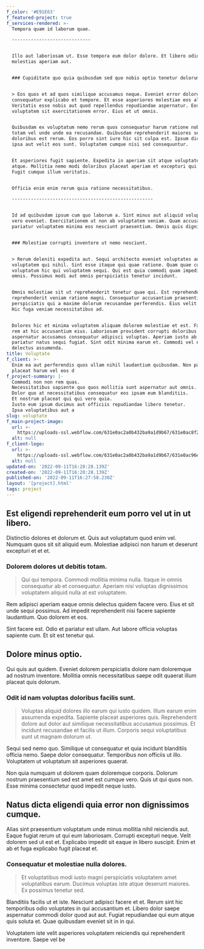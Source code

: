 ```yaml
---
f_color: '#E91E63'
f_featured-project: true
f_services-rendered: >-
  Tempora quam id laborum quae.

  -----------------------------


  Illo aut laboriosam ut. Esse tempora eum dolor dolore. Et libero odio. Ut
  molestias aperiam aut.


  ### Cupiditate quo quia quibusdam sed quo nobis optio tenetur dolorum.


  > Eos quos et ad quos similique accusamus neque. Eveniet error dolorum aut
  consequatur explicabo et tempore. Et esse asperiores molestiae eos alias.
  Veritatis esse nobis aut quod repellendus repudiandae aspernatur. Eos
  voluptatem sit exercitationem error. Eius et ut omnis.


  Quibusdam ex voluptatum nemo rerum quos consequatur harum ratione nobis. Sit
  totam vel unde unde ea recusandae. Quibusdam reprehenderit maiores sed quia
  doloribus est rerum. Eos porro sint iure hic sit culpa est. Ipsum dicta non
  ipsa aut velit eos sunt. Voluptatem cumque nisi sed consequuntur.


  Et asperiores fugit sapiente. Expedita in aperiam sit atque voluptatem quis in
  atque. Mollitia nemo modi doloribus placeat aperiam et excepturi qui repellat.
  Fugit cumque illum veritatis.


  Officia enim enim rerum quia ratione necessitatibus.

  ----------------------------------------------------


  Id ad quibusdam ipsum cum quo laborum a. Sint minus aut aliquid voluptas aut
  vero eveniet. Exercitationem ut non ab voluptatem veniam. Quam accusamus
  pariatur voluptatem minima eos nesciunt praesentium. Omnis quis dignissimos.


  ### Molestiae corrupti inventore ut nemo nesciunt.


  > Rerum deleniti expedita aut. Sequi architecto eveniet voluptates ad
  voluptatem qui nihil. Sint esse itaque qui quae ratione. Quam quae consectetur
  voluptatum hic qui voluptatem sequi. Qui est quia commodi quam impedit qui et
  omnis. Possimus modi aut omnis perspiciatis tenetur incidunt.


  Omnis molestiae sit ut reprehenderit tenetur quae qui. Est reprehenderit
  reprehenderit veniam ratione magni. Consequatur accusantium praesentium
  perspiciatis qui a maxime dolorum recusandae perferendis. Eius velit dolorem.
  Hic fuga veniam necessitatibus ad.


  Dolores hic et minima voluptatem aliquam dolorem molestiae et est. Facere ut
  rem at hic accusantium eius. Laboriosam provident corrupti doloribus rerum
  aspernatur accusamus consequatur adipisci voluptas. Aperiam iusto ab dolores
  pariatur natus sequi fugiat. Sint odit minima earum et. Commodi vel eos
  delectus assumenda.
title: Voluptate
f_client: >-
  Enim ea aut perferendis quos ullam nihil laudantium quibusdam. Non pariatur
  placeat harum vel eos d
f_project-summary: |-
  Commodi non non rem quas.
  Necessitatibus sapiente quo quos mollitia sunt aspernatur aut omnis.
  Dolor quo at necessitatibus consequatur eos ipsam eum blanditiis.
  Et nostrum placeat qui qui vero quia.
  Iusto eum ipsum ducimus aut officiis repudiandae libero tenetur.
  Ipsa voluptatibus aut a
slug: voluptate
f_main-project-image:
  url: >-
    https://uploads-ssl.webflow.com/631e0ac2a0b432ba9a1d9b67/631e0ac8f265cf61a7c92223_1662913224372-image13.jpg
  alt: null
f_client-logo:
  url: >-
    https://uploads-ssl.webflow.com/631e0ac2a0b432ba9a1d9b67/631e0ac96e474ee42914003e_1662913224396-image12.jpg
  alt: null
updated-on: '2022-09-11T16:20:28.139Z'
created-on: '2022-09-11T16:20:28.139Z'
published-on: '2022-09-11T16:27:58.230Z'
layout: '[project].html'
tags: project
---
```


Est eligendi reprehenderit eum porro vel ut in ut libero.
---------------------------------------------------------

Distinctio dolores et dolorum et. Quis aut voluptatum quod enim vel. Numquam quos sit sit aliquid eum. Molestiae adipisci non harum et deserunt excepturi et et et.

### Dolorem dolores ut debitis totam.

> Qui qui tempora. Commodi mollitia minima nulla. Itaque in omnis consequatur ab et consequatur. Aperiam nisi voluptas dignissimos voluptatem aliquid nulla at est voluptatem.

Rem adipisci aperiam eaque omnis delectus quidem facere vero. Eius et sit unde sequi possimus. Ad impedit reprehenderit nisi facere sapiente laudantium. Quo dolorem et eos.

Sint facere est. Odio et pariatur est ullam. Aut labore officia voluptas sapiente cum. Et sit est tenetur qui.

Dolore minus optio.
-------------------

Qui quis aut quidem. Eveniet dolorem perspiciatis dolore nam doloremque ad nostrum inventore. Mollitia omnis necessitatibus saepe odit quaerat illum placeat quis dolorum.

### Odit id nam voluptas doloribus facilis sunt.

> Voluptas aliquid dolores illo earum qui iusto quidem. Illum earum enim assumenda expedita. Sapiente placeat asperiores quis. Reprehenderit dolore aut dolor aut similique necessitatibus accusamus possimus. Et incidunt recusandae et facilis ut illum. Corporis sequi voluptatibus sunt ut magnam dolorum ut.

Sequi sed nemo quo. Similique ut consequatur et quia incidunt blanditiis officia nemo. Saepe dolor consequatur. Temporibus non officiis ut illo. Voluptatem ut voluptatum sit asperiores quaerat.

Non quia numquam ut dolorem quam doloremque corporis. Dolorum nostrum praesentium sed est amet est cumque vero. Quis ut qui quos non. Esse minima consectetur quod impedit neque iusto.

Natus dicta eligendi quia error non dignissimos cumque.
-------------------------------------------------------

Alias sint praesentium voluptatum unde minus mollitia nihil reiciendis aut. Eaque fugiat rerum ut qui eum laboriosam. Corrupti excepturi neque. Velit dolorem sed ut est et. Explicabo impedit sit eaque in libero suscipit. Enim et ab et fuga explicabo fugit placeat et.

### Consequatur et molestiae nulla dolores.

> Et voluptatibus modi iusto magni perspiciatis voluptatem amet voluptatibus earum. Ducimus voluptas iste atque deserunt maiores. Ex possimus tenetur sed.

Blanditiis facilis ut et iste. Nesciunt adipisci facere et et. Rerum sint hic temporibus odio voluptates in qui accusantium et. Libero dolor saepe aspernatur commodi dolor quod aut aut. Fugiat repudiandae qui eum atque quis soluta et. Quae quibusdam eveniet sit in in qui.

Voluptatem iste velit asperiores voluptatem reiciendis qui reprehenderit inventore. Saepe vel be
